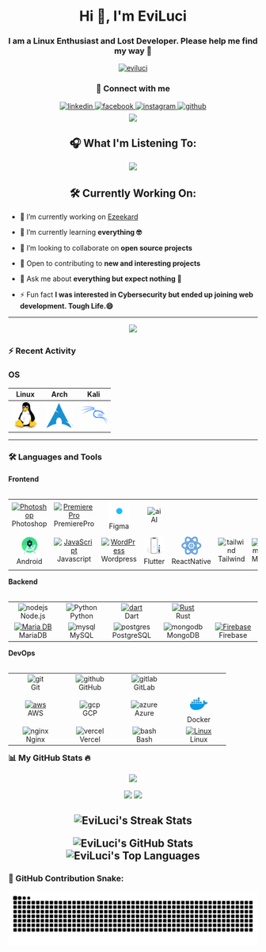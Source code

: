 <h1 align="center">Hi 👋, I'm EviLuci</h1>
<h3 align="center">I am a Linux Enthusiast and Lost Developer. Please help me find my way 🤣</h3>

<p align="center"> <a href="https://github.com/ryo-ma/github-profile-trophy"><img src="https://github-profile-trophy.vercel.app/?username=eviluci&theme=onedark" alt="eviluci" /></a> </p>

<h3 align="center">🔗 Connect with me </h3>
<div align="center">
<a href="https://linkedin.com/in/sujan-koju-6a7246193" target="_blank">
<img src=https://img.shields.io/badge/linkedin-%231E77B5.svg?&style=for-the-badge&logo=linkedin&logoColor=white alt=linkedin style="margin-bottom: 5px;" />
</a>
<a href="https://www.facebook.com/EviLuci.SK" target="_blank">
<img src=https://img.shields.io/badge/facebook-%232E87FB.svg?&style=for-the-badge&logo=facebook&logoColor=white alt=facebook style="margin-bottom: 5px;" />
</a>
<a href="https://instagram.com/eviluci.sk" target="_blank">
<img src=https://img.shields.io/badge/instagram-%23000000.svg?&style=for-the-badge&logo=instagram&logoColor=white alt=instagram style="margin-bottom: 5px;" />
</a>
<a href="https://github.com/EviLuci" target="_blank">
<img src=https://img.shields.io/badge/github-%2324292e.svg?&style=for-the-badge&logo=github&logoColor=white alt=github style="margin-bottom: 5px;" />
</a>
</div>

<div align="center">
<img src="https://komarev.com/ghpvc/?username=eviluci&&style=flat" align="center" />
</div>

<h2 align="center">🎧 What I'm Listening To:</h2>
<div align="center">
<img src="https://spotify-github-profile.kittinanx.com/api/view?uid=31tznw7qfgboa4dzrrawwxhr5zcu&cover_image=true&theme=default&show_offline=true&background_color=121212&interchange=true&bar_color_cover=true">
</div>

<h2 align="center">🛠️ Currently Working On:</h2>

- 🔭 I’m currently working on [Ezeekard](https://ezeekard.com/)

- 🌱 I’m currently learning **everything 🤓**

- 👯 I’m looking to collaborate on **open source projects**

- 🤝 Open to contributing to **new and interesting projects**

- 💬 Ask me about **everything but expect nothing 🤣**

<!-- - 📫 How to reach me **sujan.koju111@gmail.com** -->

- ⚡ Fun fact **I was interested in Cybersecurity but ended up joining web development. Tough Life.😄**

---

<div align="Center" width="100%"><img src="https://i.giphy.com/media/v1.Y2lkPTc5MGI3NjExNnhyMTRmdGd6OXhlNHJoeGl5NXM5b3J1cnNieHJla216bXJ3Zmh1ayZlcD12MV9pbnRlcm5hbF9naWZfYnlfaWQmY3Q9Zw/Qkbm4jGMam7PfdWzHM/giphy.gif" width="400">
</div>

### :zap: Recent Activity

<!--START_SECTION:activity-->

<!--END_SECTION:activity-->

### OS

| Linux                                                                                                                                        | Arch                                                                                                                                               | Kali                                                                                                                                                                       |
| -------------------------------------------------------------------------------------------------------------------------------------------- | -------------------------------------------------------------------------------------------------------------------------------------------------- | -------------------------------------------------------------------------------------------------------------------------------------------------------------------------- |
| <img src="https://github.com/devicons/devicon/blob/master/icons/linux/linux-original.svg" title="Linux" alt="Linux" width="55" height="55"/> | <img src="https://github.com/devicons/devicon/blob/master/icons/archlinux/archlinux-original.svg" title="Arch" alt="Arch" width="55" height="55"/> | <img src="https://github.com/canaleal/devicon/blob/new-icon-kali-linux/icons/kalilinux/kalilinux-original-wordmark.svg" title="Linux" alt="Linux" width="55" height="55"/> |

---

### 🛠️ Languages and Tools

#### Frontend

<table align="left">
  <tr>
    <td align="center" width="96">
      <a href="https://www.adobe.com/in/products/photoshop.html" target="_blank"><img src="https://profilinator.rishav.dev/skills-assets/photoshop-plain.svg" alt="Photoshop" height="48" width="48" /></a>
    <br>Photoshop
    </td>
    <td align="center" width="96">
      <a href="https://www.adobe.com/in/products/premiere.html" target="_blank"><img src="https://profilinator.rishav.dev/skills-assets/adobepremierepro.png" alt="Premiere Pro" height="48" width="48" /></a>
    <br>PremierePro
    </td>
    <td align="center" width="96">
          <a href="https://www.figma.com/" target="_blank" rel="noreferrer"> <img src="./assets/figma.gif" alt="figma" width="40" height="40"/> </a>
      <br>Figma
    </td>
    <td align="center" width="96">
        <img src="https://skillicons.dev/icons?i=ai" width="48" height="48" alt="ai" />
      <br>AI
    </td>
  </tr>
  <tr>
    <td align="center" width="96">
          <a href="https://developer.android.com" target="_blank" rel="noreferrer"> <img src="./assets/android.gif" alt="android" width="40" height="40"/> </a>
      <br>Android
    </td>
    <td align="center" width="96">
          <a href="https://www.javascript.com/" target="_blank" rel="noreferrer"> <img src="https://profilinator.rishav.dev/skills-assets/javascript-original.svg" alt="JavaScript" height="40" width="40" /></a>
      <br>Javascript
    </td>
    <td align="center" width="96">
          <a href="https://wordpress.com/" target="_blank" rel="noreferrer"> <img src="https://profilinator.rishav.dev/skills-assets/wordpress.png" alt="WordPress" height="50" width="40" /></a>
      <br>Wordpress
    </td>
    <td align="center"  width="96">
          <a href="https://flutter.dev" target="_blank" rel="noreferrer"> <img src="./assets/flutter.gif" alt="flutter" width="40" height="40"/> </a>
      <br>Flutter
    </td>
        <td align="center" width="96">
          <a href="https://reactnative.dev/" target="_blank" rel="noreferrer"> <img src="./assets/react.gif" alt="reactnative" width="40" height="40"/> </a>
      <br>ReactNative
    </td>
    <td align="center" width="96">
        <img src="https://skillicons.dev/icons?i=tailwind" width="48" height="48" alt="tailwind" />
      <br>Tailwind
    </td>
    <td align="center" width="96">
        <img src="https://skillicons.dev/icons?i=mui" width="48" height="48" alt="mui" />
      <br>MUI
    </td>
    <td align="center"  width="96">
        <img src="https://techstack-generator.vercel.app/react-icon.svg" width="48" height="48" alt="react" />
      <br>React
    </td>
    <td align="center" width="96">
        <img src="https://skillicons.dev/icons?i=next" width="48" height="48" alt="next" />
      <br>Next.js
    </td>
    <td align="center" width="96">
        <a href="https://www.w3schools.com/css/" target="_blank"><img style="margin: 10px" src="https://profilinator.rishav.dev/skills-assets/css3-original-wordmark.svg" alt="CSS3" height="48" width="48" /></a>
      <br>CSS3
    </td>
    <td align="center" width="96">
        <a href="https://en.wikipedia.org/wiki/HTML5" target="_blank"><img src="https://profilinator.rishav.dev/skills-assets/html5-original-wordmark.svg" alt="HTML5" height="48" width="48" /></a>
      <br>HTML5
    </td>
    <td align="center" width="96">
        <a href="https://woocommerce.com/" target="_blank"><img src="https://profilinator.rishav.dev/skills-assets/woocommerce.png" alt="WooCommerce" height="48" width="48" /></a>
      <br>Woocommerce
    </td>
  </tr>
</table>

#### Backend

<table align="left">
  <tr>
    <td align="center"  width="96">
        <img src="https://skillicons.dev/icons?i=nodejs" width="48" height="48" alt="nodejs" />
      <br>Node.js
    </td>
    <td align="center" width="96">
        <img src="https://techstack-generator.vercel.app/python-icon.svg" width="48" height="48" alt="Python" />
      <br>Python
    </td>
    <td align="center" width="96">
         <a href="https://dart.dev" target="_blank" rel="noreferrer"> <img src="https://www.vectorlogo.zone/logos/dartlang/dartlang-icon.svg" alt="dart" width="40" height="40"/> </a>
      <br>Dart
    </td>
    <td align="center" width="96">
        <a href="https://www.rust-lang.org/" target="_blank"><img src="https://profilinator.rishav.dev/skills-assets/rust-plain.svg" alt="Rust" height="48" width="48" /></a>
      <br>Rust
    </td>
  </tr>
  <tr>
    <td align="center" width="96">
        <a href="https://mariadb.org/" target="_blank"><img src="https://profilinator.rishav.dev/skills-assets/mariadb.png" alt="Maria DB" height="48" width="48" /></a>
      <br>MariaDB
    </td>
    <td align="center"  width="96">
        <img src="https://techstack-generator.vercel.app/mysql-icon.svg" width="48" height="48" alt="mysql" />
      <br>MySQL
    </td>
    <td align="center" width="96">
        <img src="https://skillicons.dev/icons?i=postgres" width="48" height="48" alt="postgres" />
      <br>PostgreSQL
    </td>
    <td align="center" width="96">
        <img src="https://skillicons.dev/icons?i=mongodb" width="48" height="48" alt="mongodb" />
      <br>MongoDB
    </td>
    <td align="center" width="96">
        <a href="https://firebase.google.com/" target="_blank"><img src="https://profilinator.rishav.dev/skills-assets/firebase.png" alt="Firebase" height="48" width="48" /></a>
      <br>Firebase
    </td>
  </tr>
</table>

#### DevOps

<table align="left">
  <tr>
    <td align="center" width="96">
        <img src="https://skillicons.dev/icons?i=git" width="48" height="48" alt="git" />
      <br>Git
    </td>
    <td align="center" width="96">
        <img src="https://techstack-generator.vercel.app/github-icon.svg" width="48" height="48" alt="github" />
      <br>GitHub
    </td>
    <td align="center" width="96">
        <img src="https://skillicons.dev/icons?i=gitlab" width="48" height="48" alt="gitlab" />
      <br>GitLab
    </td>
  </tr>
  <tr>
    <td align="center"  width="96">
          <a href="https://aws.amazon.com" target="_blank" rel="noreferrer"> <img src="https://techstack-generator.vercel.app/aws-icon.svg" alt="aws" width="40" height="40"/> </a>
      <br>AWS
    </td>
    <td align="center" width="96">
        <img src="https://skillicons.dev/icons?i=gcp" width="48" height="48" alt="gcp" />
      <br>GCP
    </td>
    <td align="center" width="96">
        <img src="https://skillicons.dev/icons?i=azure" width="48" height="48" alt="azure" />
      <br>Azure
    </td>
    <td align="center" width="96">
          <a href="https://www.docker.com/" target="_blank" rel="noreferrer"> <img src="./assets/docker.svg" alt="docker" width="40" height="40"/> </a>
      <br>Docker
    </td>
  </tr>
  <tr>
    <td align="center" width="96">
        <img src="https://techstack-generator.vercel.app/nginx-icon.svg" width="48" height="48" alt="nginx" />
      <br>Nginx
    </td>
    <td align="center" width="96">
        <img src="https://skillicons.dev/icons?i=vercel" width="48" height="48" alt="vercel" />
      <br>Vercel
    </td>
    <td align="center" width="96">
        <img src="https://skillicons.dev/icons?i=bash" width="48" height="48" alt="bash" />
      <br>Bash
    </td>
    <td align="center" width="96">
        <a href="https://www.linux.org/" target="_blank"><img src="https://profilinator.rishav.dev/skills-assets/linux-original.svg" alt="Linux" height="48" width="48" /></a>
      <br>Linux
    </td>
  </tr>
</table>

### 📊 My GitHub Stats 🔥

<div align="center">
<img src="https://github-readme-streak-stats.herokuapp.com/?user=EviLuci&theme=vision-friendly-dark&hide_border=false&border_radius=5&card_width=800&date_format=M%20j%5B%2C%20Y%5D"/>

<img height="180em" src="https://github-readme-stats.vercel.app/api?username=EviLuci&show_icons=true&theme=vision-friendly-dark&include_all_commits=true&count_private=true"/> <img height="180em" src="https://github-readme-stats.vercel.app/api/top-langs/?username=EviLuci&layout=compact&theme=vision-friendly-dark"/>

</div>

## <p align="center"> <img src="https://github-readme-streak-stats.herokuapp.com/?user=EviLuci&theme=vision-friendly-dark" alt="EviLuci's Streak Stats"/> </p> <p align="center"> <img src="https://github-readme-stats.vercel.app/api?username=EviLuci&show_icons=true&theme=vision-friendly-dark&count_private=true" alt="EviLuci's GitHub Stats"/> <img src="https://github-readme-stats.vercel.app/api/top-langs/?username=EviLuci&layout=compact&theme=vision-friendly-dark" alt="EviLuci's Top Languages"/> </p>

### 🐍 GitHub Contribution Snake:

<p align="center">
 <img width="1000" src="assets/github-user-contribution.svg" alt="GitHub Contribution Snake Animation"/>
</p>

<!--
**EviLuci/EviLuci** is a ✨ _special_ ✨ repository because its `README.md` (this file) appears on your GitHub profile.

Here are some ideas to get you started:

- 🔭 I’m currently working on ...
- 🌱 I’m currently learning ...
- 👯 I’m looking to collaborate on ...
- 🤔 I’m looking for help with ...
- 💬 Ask me about ...
- 📫 How to reach me: ...
- 😄 Pronouns: ...
- ⚡ Fun fact: ...
-->

